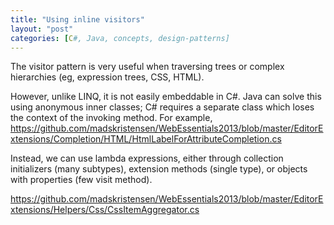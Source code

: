 ```yaml
---
title: "Using inline visitors"
layout: "post"
categories: [C#, Java, concepts, design-patterns]
---
```


The visitor pattern is very useful when traversing trees or complex hierarchies (eg, expression trees, CSS, HTML).

However, unlike LINQ, it is not easily embeddable in C#.  Java can solve this using anonymous inner classes; C# requires a separate class which loses the context of the invoking method.  For example, https://github.com/madskristensen/WebEssentials2013/blob/master/EditorExtensions/Completion/HTML/HtmlLabelForAttributeCompletion.cs

Instead, we can use lambda expressions, either through collection initializers (many subtypes), extension methods (single type), or objects with properties (few visit method).

https://github.com/madskristensen/WebEssentials2013/blob/master/EditorExtensions/Helpers/Css/CssItemAggregator.cs
